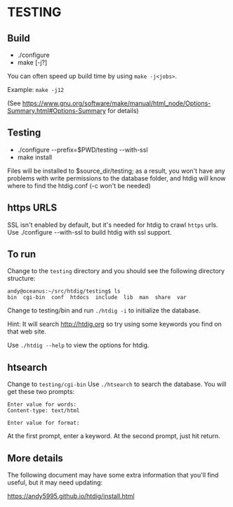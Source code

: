 # TESTING

## Build
* ./configure
* make [-j?]

You can often speed up build time by using `make -j<jobs>`.

Example: `make -j12`

(See https://www.gnu.org/software/make/manual/html_node/Options-Summary.html#Options-Summary for details)

## Testing
* ./configure --prefix=$PWD/testing --with-ssl
* make install

Files will be installed to $source_dir/testing; as a result, you won't have
any problems with write permissions to the database folder, and htdig will
know where to find the htdig.conf (-c won't be needed)

## https URLS
SSL isn't enabled by default, but it's needed for htdig to crawl `https`
urls. Use ./configure --with-ssl to build htdig with ssl support.

## To run

Change to the `testing` directory and you should see the following directory structure:
 ```
andy@oceanus:~/src/htdig/testing$ ls
bin  cgi-bin  conf  htdocs  include  lib  man  share  var
```

Change to testing/bin and run `./htdig -i` to initialize the database.

Hint: It will search http://htdig.org so try using some keywords you find
on that web site.

Use `./htdig --help` to view the options for htdig.

## htsearch

Change to `testing/cgi-bin`
Use `./htsearch` to search the database. You will get these two prompts:
```
Enter value for words:
Content-type: text/html

Enter value for format:
```
At the first prompt, enter a keyword.
At the second prompt, just hit return.

## More details

The following document may have some extra information that you'll find useful,
but it may need updating:

https://andy5995.github.io/htdig/install.html

